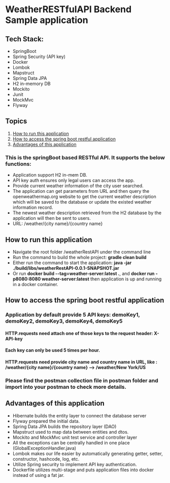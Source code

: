 
# WeatherRESTfulAPI Backend Sample application
## Tech Stack:
* SpringBoot
* Spring Security (API key)
* Docker
* Lombok
* Mapstruct
* Spring Data JPA
* H2 in-memory DB
* Mockito
* Junit
* MockMvc
* Flyway

## Topics
1. [How to run this application](#How-to-run-this-application)
2. [How to access the spring boot restful application](#How-to-access-the-spring-boot-restful-application)
3. [Advantages of this application](#Advantages-of-this-application)

### This is the springBoot based RESTful API. It supports the below functions:

* Application support H2 in-mem DB.
* API key auth ensures only legal users can access the app.
* Provide current weather information of the city user searched.
* The application can get parameters from URL and then query the openweathermap.org website to get the current weather description which will be saved to the database or update the existed weather information record.
* The newest weather description retrieved from the H2 database by the application will then be sent to users.
* URL: /weather/{city name}/{country name}



## How to run this application

* Navigate the root folder /weatherRestAPI under the command line
* Run the command to build the whole project: **gradle clean build**
* Either run the command to start the application: **java -jar ./build/libs/weatherRestAPI-0.0.1-SNAPSHOT.jar**
* Or run **docker build --tag=weather-server:latest .**, and **docker run -p8080:8080  weather-server:latest** then application is up and running in a docker container.

## How to access the spring boot restful application
### Application by default provide 5 API keys: demoKey1, demoKey2, demoKey3, demoKey4, demoKey5
#### HTTP.requests need attach one of those keys to the request header: X-API-key
#### Each key can only be used 5 times per hour.
#### HTTP.requests need provide city name and country name in URL, like : /weather/{city name}/{country name}   -->    /weather/New York/US  


### Please find the postman collection file in postman folder and import into your postman to check more details.


## Advantages of this application
* Hibernate builds the entity layer to connect the database server
* Flyway prepared the initial data.
* Spring Data JPA builds the repository layer (DAO)
* Mapstruct used to map data between entities and dtos.
* Mockito and MockMvc unit test service and controller layer
* All the exceptions can be centrally handled in one place (GlobalExceptionHandler.java)
* Lombok makes our life easier by automatically generating getter, setter, constructor, hashcode, log, etc.
* Utilize Spring security to implement API key authentication.
* Dockerfile utilizes multi-stage and puts application files into docker instead of using a fat jar.

